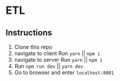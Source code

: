 # ETL
## Instructions

1.  Clone this repo
2.  navigate to client Run `yarn` || `npm i`
3.  navigate to server Run `yarn` || `npm i`
4.  Run `npm run dev` || `yarn dev`
5. Go to browser and enter `localhost:8081`